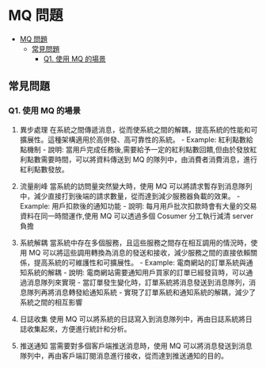 # MQ 問題

- [MQ 問題](#mq-問題)
  - [常見問題](#常見問題)
    - [Q1. 使用 MQ 的場景](#q1-使用-mq-的場景)

## 常見問題

### Q1. 使用 MQ 的場景

1. 異步處理
   在系統之間傳遞消息，從而使系統之間的解耦，提高系統的性能和可擴展性。這種架構適用於高併發、高可靠性的系統。 - Example: 紅利點數給點機制 - 說明: 當用戶完成任務後,需要給予一定的紅利點數回饋,但由於發放紅利點數需要時間，可以將資料傳送到 MQ 的隊列中，由消費者消費消息，進行紅利點數發放。

2. 流量削峰
   當系統的訪問量突然變大時，使用 MQ 可以將請求暫存到消息隊列中，減少直接打到後端的請求數量，從而達到減少服務器負載的效果。 - Example: 用戶扣款後的通知功能 - 說明: 每月用戶批次扣款時會有大量的交易資料在同一時間運作,使用 MQ 可以透過多個 Cosumer 分工執行減清 server 負擔
3. 系統解耦
   當系統中存在多個服務，且這些服務之間存在相互調用的情況時，使用 MQ 可以將這些調用轉換為消息的發送和接收，減少服務之間的直接依賴關係，提高系統的可維護性和可擴展性。 - Example: 電商網站的訂單系統與通知系統的解耦 - 說明: 電商網站需要通知用戶買家的訂單已經發貨時，可以通過消息隊列來實現 - 當訂單發生變化時，訂單系統將消息發送到消息隊列，消息隊列再將消息轉發給通知系統 - 實現了訂單系統和通知系統的解耦，減少了系統之間的相互影響

4. 日誌收集
   使用 MQ 可以將系統的日誌寫入到消息隊列中，再由日誌系統將日誌收集起來，方便進行統計和分析。

5. 推送通知
   當需要對多個客戶端推送消息時，使用 MQ 可以將消息發送到消息隊列中，再由客戶端訂閱消息進行接收，從而達到推送通知的目的。
